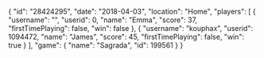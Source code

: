 {
  "id": "28424295",
  "date": "2018-04-03",
  "location": "Home",
  "players": [
    {
      "username": "",
      "userid": 0,
      "name": "Emma",
      "score": 37,
      "firstTimePlaying": false,
      "win": false
    },
    {
      "username": "kouphax",
      "userid": 1094472,
      "name": "James",
      "score": 45,
      "firstTimePlaying": false,
      "win": true
    }
  ],
  "game": {
    "name": "Sagrada",
    "id": 199561
  }
}
